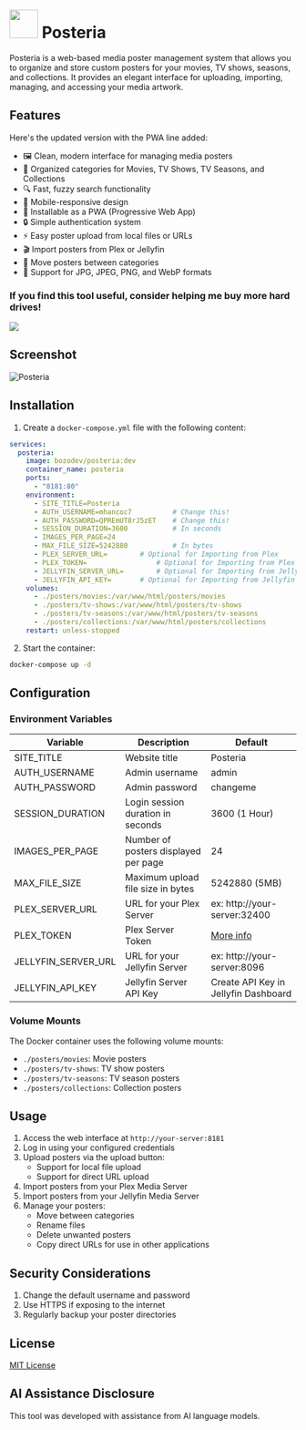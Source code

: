 <h1><img src="https://raw.githubusercontent.com/jeremehancock/Posteria/main/images/logo.png" height="50" /> Posteria</h1>

Posteria is a web-based media poster management system that allows you to organize and store custom posters for your movies, TV shows, seasons, and collections. It provides an elegant interface for uploading, importing, managing, and accessing your media artwork.

## Features
Here's the updated version with the PWA line added:

- 🖼️ Clean, modern interface for managing media posters
- 📁 Organized categories for Movies, TV Shows, TV Seasons, and Collections
- 🔍 Fast, fuzzy search functionality
- 📱 Mobile-responsive design
- 📲 Installable as a PWA (Progressive Web App)
- 🔒 Simple authentication system
- ⚡ Easy poster upload from local files or URLs
- 🎬 Import posters from Plex or Jellyfin
- 🔄 Move posters between categories
- 🎨 Support for JPG, JPEG, PNG, and WebP formats

### If you find this tool useful, consider helping me buy more hard drives!

[![](https://jereme.dev/images/paypal-donate-button.png)](https://www.paypal.com/ncp/payment/FU85BL8345S7L)

## Screenshot
![Posteria](https://raw.githubusercontent.com/jeremehancock/Posteria/main/images/screenshot.png "Posteria")

## Installation

1. Create a `docker-compose.yml` file with the following content:

```yaml
services:
  posteria:
    image: bozodev/posteria:dev
    container_name: posteria
    ports:
      - "8181:80"
    environment:
      - SITE_TITLE=Posteria
      - AUTH_USERNAME=mhancoc7          # Change this!
      - AUTH_PASSWORD=QPREmUT8rJ5zET    # Change this!
      - SESSION_DURATION=3600           # In seconds
      - IMAGES_PER_PAGE=24
      - MAX_FILE_SIZE=5242880           # In bytes
      - PLEX_SERVER_URL=   		# Optional for Importing from Plex
  	  - PLEX_TOKEN=             	# Optional for Importing from Plex
      - JELLYFIN_SERVER_URL=		# Optional for Importing from Jellyfin
      - JELLYFIN_API_KEY=		# Optional for Importing from Jellyfin
    volumes:
      - ./posters/movies:/var/www/html/posters/movies
      - ./posters/tv-shows:/var/www/html/posters/tv-shows
      - ./posters/tv-seasons:/var/www/html/posters/tv-seasons
      - ./posters/collections:/var/www/html/posters/collections
    restart: unless-stopped
```

2. Start the container:
```bash
docker-compose up -d
```

## Configuration

### Environment Variables

| Variable | Description | Default |
|----------|-------------|---------|
| SITE_TITLE | Website title | Posteria |
| AUTH_USERNAME | Admin username | admin |
| AUTH_PASSWORD | Admin password | changeme |
| SESSION_DURATION | Login session duration in seconds | 3600 (1 Hour) |
| IMAGES_PER_PAGE | Number of posters displayed per page | 24 |
| MAX_FILE_SIZE | Maximum upload file size in bytes | 5242880 (5MB) |
| PLEX_SERVER_URL | URL for your Plex Server | ex: http://your-server:32400
| PLEX_TOKEN | Plex Server Token | [More info](https://support.plex.tv/articles/204059436-finding-an-authentication-token-x-plex-token/) |
| JELLYFIN_SERVER_URL | URL for your Jellyfin Server | ex: http://your-server:8096
| JELLYFIN_API_KEY | Jellyfin Server API Key | Create API Key in Jellyfin Dashboard |
### Volume Mounts

The Docker container uses the following volume mounts:

- `./posters/movies`: Movie posters
- `./posters/tv-shows`: TV show posters
- `./posters/tv-seasons`: TV season posters
- `./posters/collections`: Collection posters

## Usage

1. Access the web interface at `http://your-server:8181`
2. Log in using your configured credentials
3. Upload posters via the upload button:
   - Support for local file upload
   - Support for direct URL upload
4. Import posters from your Plex Media Server
5. Import posters from your Jellyfin Media Server
6. Manage your posters:
   - Move between categories
   - Rename files
   - Delete unwanted posters
   - Copy direct URLs for use in other applications

## Security Considerations

1. Change the default username and password
2. Use HTTPS if exposing to the internet
3. Regularly backup your poster directories

## License

[MIT License](LICENSE)

## AI Assistance Disclosure

This tool was developed with assistance from AI language models.
